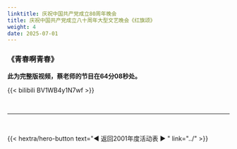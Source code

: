 ```yaml
---
linktitle: 庆祝中国共产党成立80周年晚会
title: 庆祝中国共产党成立八十周年大型文艺晚会《红旗颂》
weight: 4
date: 2025-07-01
---
```


### 《青春啊青春》

**此为完整版视频，蔡老师的节目在64分08秒处。**

{{< bilibili BV1WB4y1N7wf >}}

<br>
<hr>
<br>

{{< hextra/hero-button text="◀ 返回2001年度活动表 ▶ " link="../" >}}